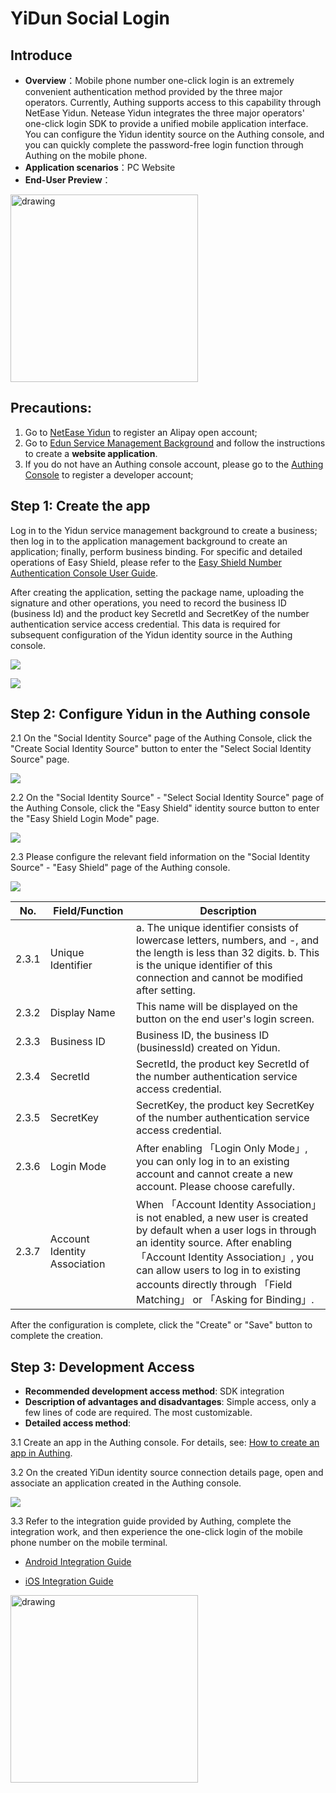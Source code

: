# YiDun Social Login

<LastUpdated/>

## Introduce

- **Overview**：Mobile phone number one-click login is an extremely convenient authentication method provided by the three major operators. Currently, Authing supports access to this capability through NetEase Yidun. Netease Yidun integrates the three major operators' one-click login SDK to provide a unified mobile application interface. You can configure the Yidun identity source on the Authing console, and you can quickly complete the password-free login function through Authing on the mobile phone.
- **Application scenarios**：PC Website
- **End-User Preview**：

<img src='./images/01loginpage.png' alt="drawing" width="300" />



## Precautions:

1. Go to [NetEase Yidun](https://dun.163.com/dashboard?v=0116&locale=zh-CN#/login/?referrer=%2F) to register an Alipay open account;
2. Go to [Edun Service Management Background](https://dun.163.com/dashboard#/m/verification/index) and follow the instructions to create a **website application**.
3. If you do not have an Authing console account, please go to the [Authing Console](https://authing.cn/) to register a developer account;

## Step 1: Create the app

Log in to the Yidun service management background to create a business; then log in to the application management background to create an application; finally, perform business binding. For specific and detailed operations of Easy Shield, please refer to the [Easy Shield Number Authentication Console User Guide](https://support.dun.163.com/documents/287305921855672320?docId=424413790996844544).

After creating the application, setting the package name, uploading the signature and other operations, you need to record the business ID (business Id) and the product key SecretId and SecretKey of the number authentication service access credential. This data is required for subsequent configuration of the Yidun identity source in the Authing console.

![](./images/yd_bizid.png)

![](./images/yd_secret.png)

## Step 2: Configure Yidun in the Authing console

2.1 On the "Social Identity Source" page of the Authing Console, click the "Create Social Identity Source" button to enter the "Select Social Identity Source" page.

![](./images/addSocial.png)

2.2 On the "Social Identity Source" - "Select Social Identity Source" page of the Authing Console, click the "Easy Shield" identity source button to enter the "Easy Shield Login Mode" page.

![](./images/choiceyidun.png)

2.3 Please configure the relevant field information on the "Social Identity Source" - "Easy Shield" page of the Authing console.

![](./images/openapp.png)

| No.   | Field/Function               | Description                                                  |
| ----- | ---------------------------- | ------------------------------------------------------------ |
| 2.3.1 | Unique Identifier            | a. The unique identifier consists of lowercase letters, numbers, and -,  and the length is less than 32 digits. b. This is the unique identifier  of this connection and cannot be modified after setting. |
| 2.3.2 | Display Name                 | This name will be displayed on the button on the end user's login screen. |
| 2.3.3 | Business ID                  | Business ID, the business ID (businessId) created on Yidun.  |
| 2.3.4 | SecretId                     | SecretId, the product key SecretId of the number authentication service access credential. |
| 2.3.5 | SecretKey                    | SecretKey, the product key SecretKey of the number authentication service access credential. |
| 2.3.6 | Login Mode                   | After enabling 「Login Only Mode」, you can only log in to an existing  account and cannot create a new account. Please choose carefully. |
| 2.3.7 | Account Identity Association | When 「Account Identity Association」is not enabled, a new user is created by default when a user logs in through an  identity source. After enabling 「Account Identity Association」, you can  allow users to log in to existing accounts directly through 「Field  Matching」 or 「Asking for Binding」. |

After the configuration is complete, click the "Create" or "Save" button to complete the creation.

## Step 3: Development Access

- **Recommended development access method**: SDK integration
- **Description of advantages and disadvantages**: Simple access, only a few lines of code are required. The most customizable.
- **Detailed access method**:

3.1 Create an app in the Authing console. For details, see: [How to create an app in Authing](/guides/app-new/create-app/create-app.md).

3.2 On the created YiDun identity source connection details page, open and associate an application created in the Authing console.

![](./images/openapp.png)

3.3 Refer to the integration guide provided by Authing, complete the integration work, and then experience the one-click login of the mobile phone number on the mobile terminal.

- [Android Integration Guide](https://github.com/Authing/guard-android/blob/master/doc/topics/oneauth.md)

- [iOS Integration Guide](https://github.com/Authing/guard-ios/blob/main/doc/topics/oneauth.md)

<img src="./images/loginsuccess.jpg" alt="drawing" width="300" />
